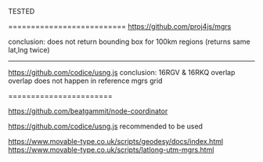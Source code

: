 TESTED

==========================
https://github.com/proj4js/mgrs

conclusion: does not return bounding box for 100km regions (returns same lat,lng twice)


------------------



https://github.com/codice/usng.js
conclusion: 16RGV & 16RKQ overlap
overlap does not happen in reference mgrs grid




=======================




https://github.com/beatgammit/node-coordinator


https://github.com/codice/usng.js
recommended to be used



https://www.movable-type.co.uk/scripts/geodesy/docs/index.html
https://www.movable-type.co.uk/scripts/latlong-utm-mgrs.html